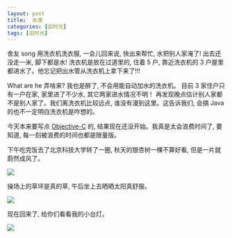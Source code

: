 ```yaml
---
layout: post
title:  水漫
categories: [旧时光]
tags: [旧时光]
---
```


舍友 song 用洗衣机洗衣服, 一会儿回来说, 快出来帮忙, 水把别人家淹了! 出去还没走一米, 脚下都是水! 洗衣机是放在过道里的, 住着 5 户, 靠近洗衣机的 3 户屋里都进水了。他忘记把出水管从洗衣机上拿下来了!!!

What are he 弄啥来? 我也是醉了, 不会用能自动加水的洗衣机。 目前 3 家住户只有一户在家, 家里进了不少水, 其它两家进水情况不明！ 再发现晚点估计别人家都不是别人家了。我们离洗衣机比较远点, 谁没有漫到这里。这告诉我们, 会搞 Java 的也不一定明白洗衣机是咋想的。

今天本来要写点 [Objective-C]() 的, 结果现在还没开始。我真是太会浪费时间了, 要知道, 每一刻被浪费的时间也都是限量版。

下午吃完饭去了北京科技大学转了一圈, 秋天的银杏树一棵不算好看, 但是一片就蔚然成风了。

![](http://ww1.sinaimg.cn/mw690/6c9ce165gw1exlli42mwnj21kw23uu0y.jpg)



操场上的草坪是真的草, 午后坐上去晒晒太阳真舒服。

![](http://ww1.sinaimg.cn/mw690/6c9ce165gw1exllhzhkf7j21kw16okjl.jpg)



现在回来了, 给你们看看我的小台灯。

![](http://ww2.sinaimg.cn/mw690/6c9ce165gw1exlli7coazj21kw23uqv5.jpg)